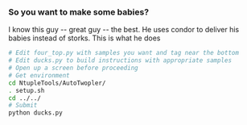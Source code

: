 ### So you want to make some babies?

I know this guy -- great guy -- the best. He uses condor to deliver his babies instead of storks.
This is what he does
```bash
# Edit four_top.py with samples you want and tag near the bottom
# Edit ducks.py to build instructions with appropriate samples
# Open up a screen before proceeding
# Get environment
cd NtupleTools/AutoTwopler/
. setup.sh
cd ../../
# Submit
python ducks.py
```

